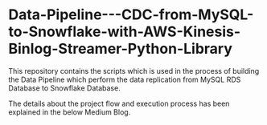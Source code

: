 # Data-Pipeline---CDC-from-MySQL-to-Snowflake-with-AWS-Kinesis-Binlog-Streamer-Python-Library
This repository contains the scripts which is used in the process of building the Data Pipeline which perform the data replication from MySQL RDS Database to Snowflake Database.

The details about the project flow and execution process has been explained in the below Medium Blog.
